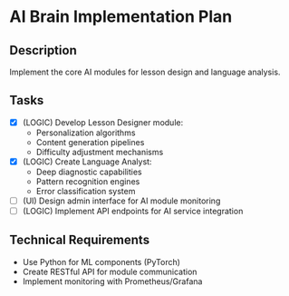 # AI Brain Implementation Plan

## Description
Implement the core AI modules for lesson design and language analysis.

## Tasks
- [x] (LOGIC) Develop Lesson Designer module:
  - Personalization algorithms
  - Content generation pipelines
  - Difficulty adjustment mechanisms
- [x] (LOGIC) Create Language Analyst:
  - Deep diagnostic capabilities
  - Pattern recognition engines
  - Error classification system
- [ ] (UI) Design admin interface for AI module monitoring
- [ ] (LOGIC) Implement API endpoints for AI service integration

## Technical Requirements
- Use Python for ML components (PyTorch)
- Create RESTful API for module communication
- Implement monitoring with Prometheus/Grafana